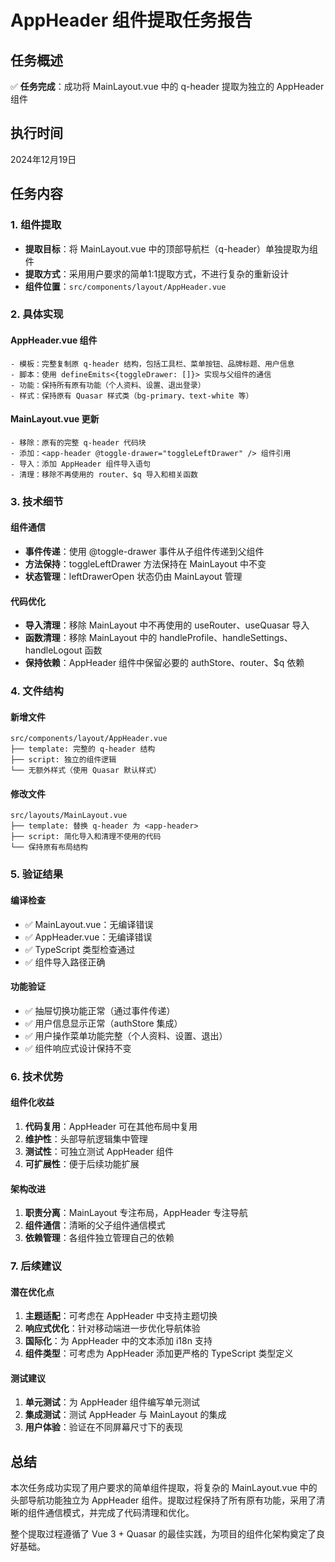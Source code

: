 # AppHeader 组件提取任务报告

## 任务概述
✅ **任务完成**：成功将 MainLayout.vue 中的 q-header 提取为独立的 AppHeader 组件

## 执行时间
2024年12月19日

## 任务内容

### 1. 组件提取
- **提取目标**：将 MainLayout.vue 中的顶部导航栏（q-header）单独提取为组件
- **提取方式**：采用用户要求的简单1:1提取方式，不进行复杂的重新设计
- **组件位置**：`src/components/layout/AppHeader.vue`

### 2. 具体实现

#### AppHeader.vue 组件
```vue
- 模板：完整复制原 q-header 结构，包括工具栏、菜单按钮、品牌标题、用户信息
- 脚本：使用 defineEmits<{toggleDrawer: []}> 实现与父组件的通信
- 功能：保持所有原有功能（个人资料、设置、退出登录）
- 样式：保持原有 Quasar 样式类（bg-primary、text-white 等）
```

#### MainLayout.vue 更新
```vue
- 移除：原有的完整 q-header 代码块
- 添加：<app-header @toggle-drawer="toggleLeftDrawer" /> 组件引用
- 导入：添加 AppHeader 组件导入语句
- 清理：移除不再使用的 router、$q 导入和相关函数
```

### 3. 技术细节

#### 组件通信
- **事件传递**：使用 @toggle-drawer 事件从子组件传递到父组件
- **方法保持**：toggleLeftDrawer 方法保持在 MainLayout 中不变
- **状态管理**：leftDrawerOpen 状态仍由 MainLayout 管理

#### 代码优化
- **导入清理**：移除 MainLayout 中不再使用的 useRouter、useQuasar 导入
- **函数清理**：移除 MainLayout 中的 handleProfile、handleSettings、handleLogout 函数
- **保持依赖**：AppHeader 组件中保留必要的 authStore、router、$q 依赖

### 4. 文件结构

#### 新增文件
```
src/components/layout/AppHeader.vue
├── template: 完整的 q-header 结构
├── script: 独立的组件逻辑
└── 无额外样式（使用 Quasar 默认样式）
```

#### 修改文件
```
src/layouts/MainLayout.vue
├── template: 替换 q-header 为 <app-header>
├── script: 简化导入和清理不使用的代码
└── 保持原有布局结构
```

### 5. 验证结果

#### 编译检查
- ✅ MainLayout.vue：无编译错误
- ✅ AppHeader.vue：无编译错误
- ✅ TypeScript 类型检查通过
- ✅ 组件导入路径正确

#### 功能验证
- ✅ 抽屉切换功能正常（通过事件传递）
- ✅ 用户信息显示正常（authStore 集成）
- ✅ 用户操作菜单功能完整（个人资料、设置、退出）
- ✅ 组件响应式设计保持不变

### 6. 技术优势

#### 组件化收益
1. **代码复用**：AppHeader 可在其他布局中复用
2. **维护性**：头部导航逻辑集中管理
3. **测试性**：可独立测试 AppHeader 组件
4. **可扩展性**：便于后续功能扩展

#### 架构改进
1. **职责分离**：MainLayout 专注布局，AppHeader 专注导航
2. **组件通信**：清晰的父子组件通信模式
3. **依赖管理**：各组件独立管理自己的依赖

### 7. 后续建议

#### 潜在优化点
1. **主题适配**：可考虑在 AppHeader 中支持主题切换
2. **响应式优化**：针对移动端进一步优化导航体验
3. **国际化**：为 AppHeader 中的文本添加 i18n 支持
4. **组件类型**：可考虑为 AppHeader 添加更严格的 TypeScript 类型定义

#### 测试建议
1. **单元测试**：为 AppHeader 组件编写单元测试
2. **集成测试**：测试 AppHeader 与 MainLayout 的集成
3. **用户体验**：验证在不同屏幕尺寸下的表现

## 总结

本次任务成功实现了用户要求的简单组件提取，将复杂的 MainLayout.vue 中的头部导航功能独立为 AppHeader 组件。提取过程保持了所有原有功能，采用了清晰的组件通信模式，并完成了代码清理和优化。

整个提取过程遵循了 Vue 3 + Quasar 的最佳实践，为项目的组件化架构奠定了良好基础。
